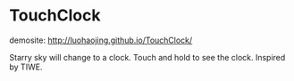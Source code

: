 TouchClock
==========
demosite:
http://luohaojing.github.io/TouchClock/

Starry sky will change to a clock.
Touch and hold to  see the clock.
Inspired by TIWE.

